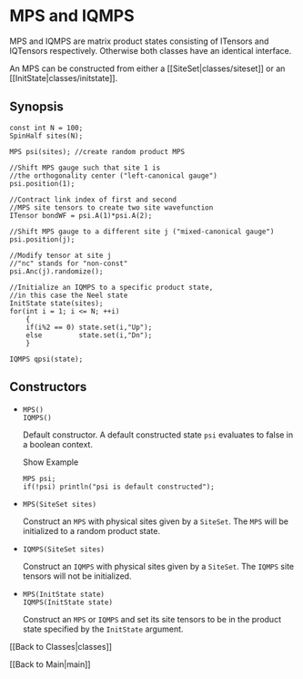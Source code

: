 # MPS and IQMPS #

MPS and IQMPS are matrix product states consisting of ITensors and IQTensors respectively. Otherwise both
classes have an identical interface.

An MPS can be constructed from either a [[SiteSet|classes/siteset]] or an [[InitState|classes/initstate]].

## Synopsis ##

    const int N = 100;
    SpinHalf sites(N);

    MPS psi(sites); //create random product MPS

    //Shift MPS gauge such that site 1 is
    //the orthogonality center ("left-canonical gauge")
    psi.position(1);

    //Contract link index of first and second
    //MPS site tensors to create two site wavefunction
    ITensor bondWF = psi.A(1)*psi.A(2);

    //Shift MPS gauge to a different site j ("mixed-canonical gauge")
    psi.position(j);

    //Modify tensor at site j
    //"nc" stands for "non-const"
    psi.Anc(j).randomize();

    //Initialize an IQMPS to a specific product state,
    //in this case the Neel state
    InitState state(sites);
    for(int i = 1; i <= N; ++i)
        {
        if(i%2 == 0) state.set(i,"Up");
        else         state.set(i,"Dn");
        }

    IQMPS qpsi(state);


## Constructors ##

* `MPS()` <br/>
  `IQMPS()`

  Default constructor. A default constructed state `psi` evaluates to false in a boolean context.

  <div class="example_clicker">Show Example</div>

      MPS psi;
      if(!psi) println("psi is default constructed");

* `MPS(SiteSet sites)`

  Construct an `MPS` with physical sites given by a `SiteSet`. The `MPS` will be initialized to a random product state.

* `IQMPS(SiteSet sites)`

  Construct an `IQMPS` with physical sites given by a `SiteSet`. The `IQMPS` site tensors will not be initialized.

* `MPS(InitState state)` <br/>
  `IQMPS(InitState state)`

  Construct an `MPS` or `IQMPS` and set its site tensors to be in the product state specified by the `InitState` argument.

[[Back to Classes|classes]]

[[Back to Main|main]]


